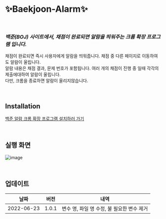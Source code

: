 # ✨Baekjoon-Alarm✨  
<br>  

### _백준(BOJ) 사이트에서, 채점이 완료되면 알람을 띄워주는 크롬 확장 프로그램 입니다._  

채점이 완료되면 즉시 사용자에게 알람을 띄워줍니다. 채점 중 다른 페이지로 이동하여도 알람이 울립니다.  
알람 내용은 채점 결과, 문제 번호가 포함됩니다. 여러 개의 채점이 진행 중 일때 각각의 제출에대하여 알람이 울립니다.  
다만, 크롬을 종료하면 알람이 울리지않습니다.  

<br>  

## Installation
[백준 알람 크롬 확장 프로그램 설치하러 가기](https://chrome.google.com/webstore/detail/%EB%B0%B1%EC%A4%80-%EC%95%8C%EB%9E%8Cboj-alram/piedmchdfegdhgedliponahpdaniompb?hl=ko)

<br>  

## 실행 화면  
![image](https://user-images.githubusercontent.com/55649302/175318008-30e5a5b5-c7ae-4d3d-835d-c34f06b601cd.png)  

<br>

## 업데이트  

| 날짜 | 버전 | 내역 |
| ------ | ------ | ------ |
| 2022-06-23 |  1.0.1 |  변수 명, 파일 명 수정, 불 필요한 변수 제거 |
